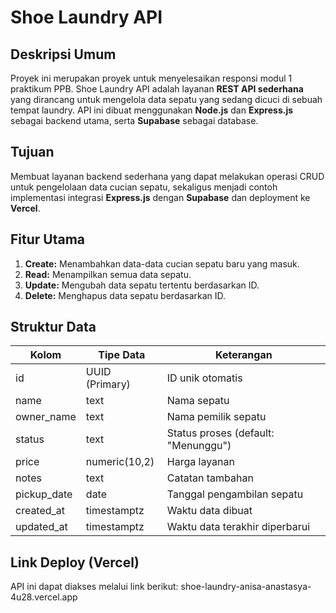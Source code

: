 # Shoe Laundry API
## Deskripsi Umum 
Proyek ini merupakan proyek untuk menyelesaikan responsi modul 1 praktikum PPB. Shoe Laundry API adalah layanan **REST API sederhana** yang dirancang untuk mengelola data sepatu yang sedang dicuci di sebuah tempat laundry. API ini dibuat menggunakan **Node.js** dan **Express.js** sebagai backend utama, serta **Supabase** sebagai database.

## Tujuan
Membuat layanan backend sederhana yang dapat melakukan operasi CRUD untuk pengelolaan data cucian sepatu, sekaligus menjadi contoh implementasi integrasi **Express.js** dengan **Supabase** dan deployment ke **Vercel**.

## Fitur Utama
1. **Create:** Menambahkan data-data cucian sepatu baru yang masuk.
2. **Read:** Menampilkan semua data sepatu.
3. **Update:** Mengubah data sepatu tertentu berdasarkan ID.
4. **Delete:** Menghapus data sepatu berdasarkan ID.

## Struktur Data
| Kolom         | Tipe Data       | Keterangan                          |
|----------------|----------------|--------------------------------------|
| id             | UUID (Primary)  | ID unik otomatis                    |
| name           | text            | Nama sepatu                         |
| owner_name     | text            | Nama pemilik sepatu                 |
| status         | text            | Status proses (default: "Menunggu") |
| price          | numeric(10,2)   | Harga layanan                       |
| notes          | text            | Catatan tambahan                    |
| pickup_date    | date            | Tanggal pengambilan sepatu          |
| created_at     | timestamptz     | Waktu data dibuat                   |
| updated_at     | timestamptz     | Waktu data terakhir diperbarui      |

## Link Deploy (Vercel)
API ini dapat diakses melalui link berikut: shoe-laundry-anisa-anastasya-4u28.vercel.app

